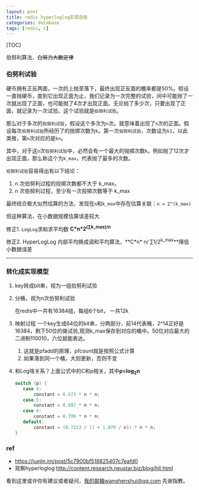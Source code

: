 ```yaml
---
layout: post
title: redis hyperloglog实现总结
categories: database
tags: [redis, c]
---
```

  
[TOC]

伯努利算法，~~白努力大数定律~~

### 伯努利试验

硬币拥有正反两面，一次的上抛至落下，最终出现正反面的概率都是50%。假设一直抛硬币，直到它出现正面为止，我们记录为一次完整的试验，间中可能抛了一次就出现了正面，也可能抛了4次才出现正面。无论抛了多少次，只要出现了正面，就记录为一次试验。这个试验就是`伯努利试验`。

那么对于多次的`伯努利试验`，假设这个多次为`n`次。就意味着出现了`n`次的正面。假设每次`伯努利试验`所经历了的抛掷次数为`k`。第一次`伯努利试验`，次数设为`k1`，以此类推，第`n`次对应的是`kn`。

其中，对于这`n`次`伯努利试验`中，必然会有一个最大的抛掷次数`k`，例如抛了12次才出现正面，那么称这个为`k_max`，代表抛了最多的次数。

`伯努利试验`容易得出有以下结论：

1. n 次伯努利过程的投掷次数都不大于 k_max。
2. n 次伯努利过程，至少有一次投掷次数等于 k_max

最终结合极大似然估算的方法，发现在`n`和`k_max`中存在估算关联：`n = 2^(k_max)` 



但这种算法，在小数据规模估算误差较大 

修正1. `LogLog`求和求平均数 **C\*n\*2<sup>(∑k_max)/n</sup>**

修正2. HyperLogLog 内部平均换成调和平均算法，**C\*n\* n/ ∑1/2<sup>k_max</sup>**降低小数据误差



----

### 转化成实现模型

1. key转成bit串，视为一组伯努利试验

2. 分桶，视为n次伯努利试验

   在redis中一共有16384组，每组6个bit， 一共12k

3. 映射过程 一个key生成64位的bit串，分两部分，前14代表桶，2^14正好是16384，剩下50位的做试验,观测k_max保存到对应的桶中。50位对应最大的二进制110010，六位就能表达。

   1. 这就是pfadd的原理，pfcount就是按照公式计算
   2. 如果落到同一个桶，大则更新，否则不变

4. 和Log啥关系？上面公式中的C和p相关，其中**p=log<sub>2</sub>n**

   ```c
   switch (p) {
      case 4:
          constant = 0.673 * n * n;
      case 5:
          constant = 0.697 * n * n;
      case 6:
          constant = 0.709 * n * n;
      default:
          constant = (0.7213 / (1 + 1.079 / n)) * n * n;
   }
   ```

   

   



### ref

- https://juejin.im/post/5c7900bf518825407c7eafd0
- 观察hyperloglog http://content.research.neustar.biz/blog/hll.html

看到这里或许你有建议或者疑问，我的邮箱wanghenshui@qq.com 先谢指教。





